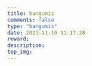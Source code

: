 ```yaml
---
title: bangumis
comments: false
type: "bangumis"
date: 2023-11-10 11:17:28
reward:
description:
top_img:
---
```

